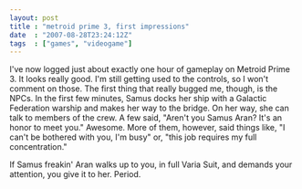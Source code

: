 ```yaml
---
layout: post
title : "metroid prime 3, first impressions"
date  : "2007-08-28T23:24:12Z"
tags  : ["games", "videogame"]
---
```

I've now logged just about exactly one hour of gameplay on Metroid Prime 3.  It looks really good.  I'm still getting used to the controls, so I won't comment on those.  The first thing that really bugged me, though, is the NPCs.  In the first few minutes, Samus docks her ship with a Galactic Federation warship and makes her way to the bridge.  On her way, she can talk to members of the crew. A few said, "Aren't you Samus Aran?  It's an honor to meet you."  Awesome. More of them, however, said things like, "I can't be bothered with you, I'm busy" or, "this job requires my full concentration."

If Samus freakin' Aran walks up to you, in full Varia Suit, and demands your attention, you give it to her.  Period. 
